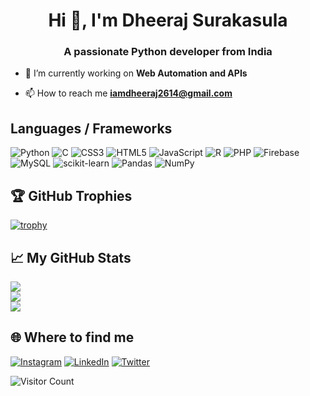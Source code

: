 

<h1 align="center">Hi 👋, I'm Dheeraj Surakasula</h1>
<h3 align="center">A passionate Python developer from India</h3>





- 🔭 I’m currently working on **Web Automation and APIs**

- 📫 How to reach me **iamdheeraj2614@gmail.com**
## Languages / Frameworks
![Python](https://img.shields.io/badge/python-3670A0?style=for-the-badge&logo=python&logoColor=ffdd54) 
![C](https://img.shields.io/badge/c-%2300599C.svg?style=for-the-badge&logo=c&logoColor=white)
![CSS3](https://img.shields.io/badge/css3-%231572B6.svg?style=for-the-badge&logo=css3&logoColor=white)
![HTML5](https://img.shields.io/badge/html5-%23E34F26.svg?style=for-the-badge&logo=html5&logoColor=white)
![JavaScript](https://img.shields.io/badge/javascript-%23323330.svg?style=for-the-badge&logo=javascript&logoColor=%23F7DF1E) ![R](https://img.shields.io/badge/r-%23276DC3.svg?style=for-the-badge&logo=r&logoColor=white)
![PHP](https://img.shields.io/badge/php-%23777BB4.svg?style=for-the-badge&logo=php&logoColor=white) 
![Firebase](https://img.shields.io/badge/firebase-%23039BE5.svg?style=for-the-badge&logo=firebase) 
![MySQL](https://img.shields.io/badge/mysql-%2300f.svg?style=for-the-badge&logo=mysql&logoColor=white)
![scikit-learn](https://img.shields.io/badge/scikit--learn-%23F7931E.svg?style=for-the-badge&logo=scikit-learn&logoColor=white) 
![Pandas](https://img.shields.io/badge/pandas-%23150458.svg?style=for-the-badge&logo=pandas&logoColor=white)
![NumPy](https://img.shields.io/badge/numpy-%23013243.svg?style=for-the-badge&logo=numpy&logoColor=white)


## 🏆 GitHub Trophies
[![trophy](https://github-profile-trophy.vercel.app/?username=dheeerazzz&theme=juicyfresh&no-frame=true&row=1&&margin-w=20&no-bg=true)](https://github-profile-trophy.vercel.app/?username=dheeerazzz&theme=juicyfresh&no-frame=true&row=1&&margin-w=20&no-bg=true)
  
## 📈 My GitHub Stats
![](https://github-readme-stats.vercel.app/api?username=dheeerazzz&theme=radical&hide_border=true&include_all_commits=false&count_private=false)<br/>
![](https://github-readme-streak-stats.herokuapp.com/?user=dheeerazzz&theme=radical&hide_border=true)<br/>
![](https://github-readme-stats.vercel.app/api/top-langs/?username=dheeerazzz&theme=radical&hide_border=true&include_all_commits=false&count_private=false&layout=compact)



## 🌐 Where to find me
  [![Instagram](https://img.shields.io/badge/Instagram-%23E4405F.svg?logo=Instagram&logoColor=white)](https://instagram.com/raaasin) 
  [![LinkedIn](https://img.shields.io/badge/LinkedIn-%230077B5.svg?logo=linkedin&logoColor=white)]([https://linkedin.com/in/raaasin](https://www.linkedin.com/in/dheerajsurakasula/))
[![Twitter](https://img.shields.io/badge/Twitter-%231DA1F2.svg?logo=Twitter&logoColor=white)](https://twitter.com/nanoisbek](https://twitter.com/DheerajSKLA?t=LMmNB5PSiSgQHk-eQYjfXg&s=08))

![Visitor Count](https://profile-counter.glitch.me/{dheeerazzz}/count.svg)


  


